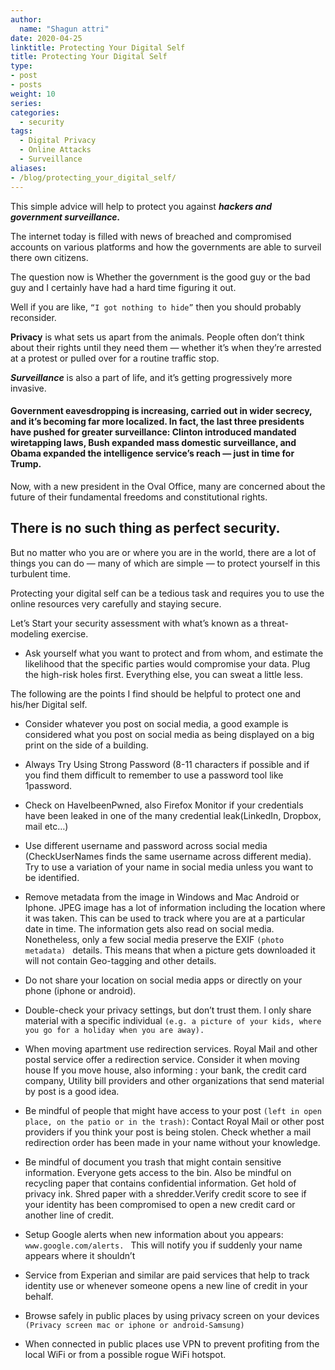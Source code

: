 ```yaml
---
author:
  name: "Shagun attri"
date: 2020-04-25
linktitle: Protecting Your Digital Self
title: Protecting Your Digital Self
type:
- post
- posts
weight: 10
series:
categories:
  - security
tags:
  - Digital Privacy
  - Online Attacks
  - Surveillance
aliases:
- /blog/protecting_your_digital_self/
---
```


 This simple advice will help to protect you against ***hackers and government surveillance.***

The internet today is filled with news of breached and compromised accounts on various platforms and how the governments are able to surveil there own citizens.

The question now is Whether the government is the good guy or the bad guy and I certainly have had a hard time figuring it out.

Well if you are like, ```“I got nothing to hide”``` then you should probably reconsider.

**Privacy** is what sets us apart from the animals. People often don’t think about their rights until they need them — whether it’s when they’re arrested at a protest or pulled over for a routine traffic stop.

***Surveillance*** is also a part of life, and it’s getting progressively more invasive. 

#### Government eavesdropping is increasing, carried out in wider secrecy, and it’s becoming far more localized. In fact, the last three presidents have pushed for greater surveillance: Clinton introduced mandated wiretapping laws, Bush expanded mass domestic surveillance, and Obama expanded the intelligence service’s reach — just in time for Trump.

Now, with a new president in the Oval Office, many are concerned about the future of their fundamental freedoms and constitutional rights.

## There is no such thing as perfect security. 

But no matter who you are or where you are in the world, there are a lot of things you can do — many of which are simple — to protect yourself in this turbulent time.

Protecting your digital self can be a tedious task and requires you to use the online resources very carefully and staying secure.

Let’s Start your security assessment with what’s known as a threat-modeling exercise. 

- Ask yourself what you want to protect and from whom, and estimate the likelihood that the specific parties would compromise your data. Plug the high-risk holes first. Everything else, you can sweat a little less.

The following are the points I find should be helpful to  protect one and his/her Digital self.

- Consider whatever you post on social media, a good example is considered what you post on social media as being displayed on a big print on the side of a building.

- Always Try Using  Strong Password (8-11 characters if possible and  if you find them difficult to remember to use a password tool like 1password.

- Check on HaveIbeenPwned, also Firefox Monitor if your credentials have been leaked in one of the many credential leak(LinkedIn, Dropbox, mail etc…)

- Use different username and password across social media (CheckUserNames finds the same username across different media). Try to use a variation of your name in social media unless you want to be identified.

- Remove metadata from the image in Windows and Mac Android or Iphone. JPEG image has a lot of information including the location where it was taken. This can be used to track where you are at a particular date in time. The information gets also read on social media. Nonetheless, only a few social media preserve the EXIF ```(photo metadata) ``` details. This means that when a picture gets downloaded it will not contain Geo-tagging and other details.

- Do not  share your location on social media apps or directly on your phone (iphone or android).

- Double-check your privacy settings, but don’t trust them. l only share material  with a specific individual ```(e.g. a picture of your kids, where you go for a holiday when you are away).```

- When moving apartment use redirection services. Royal Mail and other postal service offer a redirection service. Consider it when moving house If you move house, also informing : your bank, the credit card company, Utility bill providers and other organizations that send material by post is a good idea.

- Be mindful of people that might have access to your post ```(left in open place, on the patio or in the trash)```: Contact Royal Mail or other post providers if you think your post is being stolen.  Check whether a mail redirection order has been made in your name without your knowledge.

- Be mindful of document you trash that might contain sensitive information. Everyone gets access to the bin. Also be mindful on recycling paper that contains confidential information. Get hold of privacy ink. Shred paper with a shredder.Verify credit score to see if your identity has been compromised to open a new credit card or another line of credit.

- Setup Google alerts when new information about you appears: ```www.google.com/alerts. ``` This will notify you if suddenly your name appears where it shouldn’t

- Service from Experian and similar are paid services that help to track identity use or whenever someone opens a new line of credit in your behalf.

- Browse safely in public places by using privacy screen on your devices ```(Privacy screen mac or iphone or android-Samsung)```

- When connected in public places use VPN to prevent profiting from the local WiFi or from a possible rogue WiFi hotspot. 